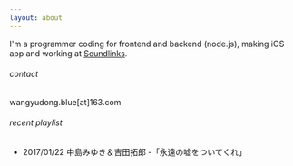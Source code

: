 ```yaml
---
layout: about
---
```


I'm a programmer coding for frontend and backend (node.js), making iOS app and working at [Soundlinks](https://soundlinks.net).

###### contact

wangyudong.blue[at]163.com

###### recent playlist

- 2017/01/22 中島みゆき＆吉田拓郎 -「永遠の嘘をついてくれ」
